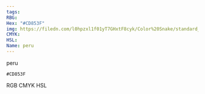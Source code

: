 ```yaml
---
tags:
RBG:
Hex: "#CD853F"
img: https://filedn.com/l0hpzxl1f01yT7GHxtF8cyk/Color%20Snake/standard_csv_to_svg/CD853F.svg
CMYK:
HSL:
Name: peru
---
```

peru
```palette
#CD853F
```
RGB
CMYK
HSL